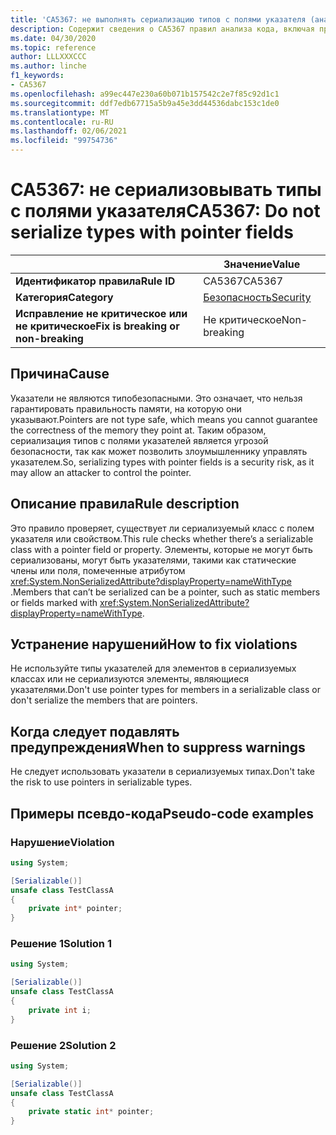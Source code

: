 ```yaml
---
title: 'CA5367: не выполнять сериализацию типов с полями указателя (анализ кода)'
description: Содержит сведения о CA5367 правил анализа кода, включая причины, способы устранения нарушений и время их подавления.
ms.date: 04/30/2020
ms.topic: reference
author: LLLXXXCCC
ms.author: linche
f1_keywords:
- CA5367
ms.openlocfilehash: a99ec447e230a60b071b157542c2e7f85c92d1c1
ms.sourcegitcommit: ddf7edb67715a5b9a45e3dd44536dabc153c1de0
ms.translationtype: MT
ms.contentlocale: ru-RU
ms.lasthandoff: 02/06/2021
ms.locfileid: "99754736"
---
```

# <a name="ca5367-do-not-serialize-types-with-pointer-fields"></a><span data-ttu-id="068cd-103">CA5367: не сериализовывать типы с полями указателя</span><span class="sxs-lookup"><span data-stu-id="068cd-103">CA5367: Do not serialize types with pointer fields</span></span>

| | <span data-ttu-id="068cd-104">Значение</span><span class="sxs-lookup"><span data-stu-id="068cd-104">Value</span></span> |
|-|-|
| <span data-ttu-id="068cd-105">**Идентификатор правила**</span><span class="sxs-lookup"><span data-stu-id="068cd-105">**Rule ID**</span></span> |<span data-ttu-id="068cd-106">CA5367</span><span class="sxs-lookup"><span data-stu-id="068cd-106">CA5367</span></span>|
| <span data-ttu-id="068cd-107">**Категория**</span><span class="sxs-lookup"><span data-stu-id="068cd-107">**Category**</span></span> |[<span data-ttu-id="068cd-108">Безопасность</span><span class="sxs-lookup"><span data-stu-id="068cd-108">Security</span></span>](security-warnings.md)|
| <span data-ttu-id="068cd-109">**Исправление не критическое или не критическое**</span><span class="sxs-lookup"><span data-stu-id="068cd-109">**Fix is breaking or non-breaking**</span></span> |<span data-ttu-id="068cd-110">Не критическое</span><span class="sxs-lookup"><span data-stu-id="068cd-110">Non-breaking</span></span>|

## <a name="cause"></a><span data-ttu-id="068cd-111">Причина</span><span class="sxs-lookup"><span data-stu-id="068cd-111">Cause</span></span>

<span data-ttu-id="068cd-112">Указатели не являются типобезопасными. Это означает, что нельзя гарантировать правильность памяти, на которую они указывают.</span><span class="sxs-lookup"><span data-stu-id="068cd-112">Pointers are not type safe, which means you cannot guarantee the correctness of the memory they point at.</span></span> <span data-ttu-id="068cd-113">Таким образом, сериализация типов с полями указателей является угрозой безопасности, так как может позволить злоумышленнику управлять указателем.</span><span class="sxs-lookup"><span data-stu-id="068cd-113">So, serializing types with pointer fields is a security risk, as it may allow an attacker to control the pointer.</span></span>

## <a name="rule-description"></a><span data-ttu-id="068cd-114">Описание правила</span><span class="sxs-lookup"><span data-stu-id="068cd-114">Rule description</span></span>

<span data-ttu-id="068cd-115">Это правило проверяет, существует ли сериализуемый класс с полем указателя или свойством.</span><span class="sxs-lookup"><span data-stu-id="068cd-115">This rule checks whether there’s a serializable class with a pointer field or property.</span></span> <span data-ttu-id="068cd-116">Элементы, которые не могут быть сериализованы, могут быть указателями, такими как статические члены или поля, помеченные атрибутом <xref:System.NonSerializedAttribute?displayProperty=nameWithType> .</span><span class="sxs-lookup"><span data-stu-id="068cd-116">Members that can’t be serialized can be a pointer, such as static members or fields marked with <xref:System.NonSerializedAttribute?displayProperty=nameWithType>.</span></span>

## <a name="how-to-fix-violations"></a><span data-ttu-id="068cd-117">Устранение нарушений</span><span class="sxs-lookup"><span data-stu-id="068cd-117">How to fix violations</span></span>

<span data-ttu-id="068cd-118">Не используйте типы указателей для элементов в сериализуемых классах или не сериализуются элементы, являющиеся указателями.</span><span class="sxs-lookup"><span data-stu-id="068cd-118">Don't use pointer types for members in a serializable class or don't serialize the members that are pointers.</span></span>

## <a name="when-to-suppress-warnings"></a><span data-ttu-id="068cd-119">Когда следует подавлять предупреждения</span><span class="sxs-lookup"><span data-stu-id="068cd-119">When to suppress warnings</span></span>

<span data-ttu-id="068cd-120">Не следует использовать указатели в сериализуемых типах.</span><span class="sxs-lookup"><span data-stu-id="068cd-120">Don't take the risk to use pointers in serializable types.</span></span>

## <a name="pseudo-code-examples"></a><span data-ttu-id="068cd-121">Примеры псевдо-кода</span><span class="sxs-lookup"><span data-stu-id="068cd-121">Pseudo-code examples</span></span>

### <a name="violation"></a><span data-ttu-id="068cd-122">Нарушение</span><span class="sxs-lookup"><span data-stu-id="068cd-122">Violation</span></span>

```csharp
using System;

[Serializable()]
unsafe class TestClassA
{
    private int* pointer;
}
```

### <a name="solution-1"></a><span data-ttu-id="068cd-123">Решение 1</span><span class="sxs-lookup"><span data-stu-id="068cd-123">Solution 1</span></span>

```csharp
using System;

[Serializable()]
unsafe class TestClassA
{
    private int i;
}
```

### <a name="solution-2"></a><span data-ttu-id="068cd-124">Решение 2</span><span class="sxs-lookup"><span data-stu-id="068cd-124">Solution 2</span></span>

```csharp
using System;

[Serializable()]
unsafe class TestClassA
{
    private static int* pointer;
}
```
